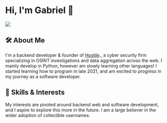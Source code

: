 # Hi, I'm Gabriel 🦊

![](https://komarev.com/ghpvc/?username=hostile-gabriel&color=F7630C)

## 🛠 About Me
I'm a backend developer & founder of [Hostile](https://github.com/hostile)., a cyber security firm specializing in OSINT investigations and data aggregation across the web. I mainly develop in Python, however am slowly learning other languages! I started learning how to program in late 2021, and am excited to progress in my journey as a software developer.


## 💬 Skills & Interests
My interests are pivoted around backend web and software development, and I aspire to explore this more in the future. I am a large believer in the wider adoption of collectible usernames.
